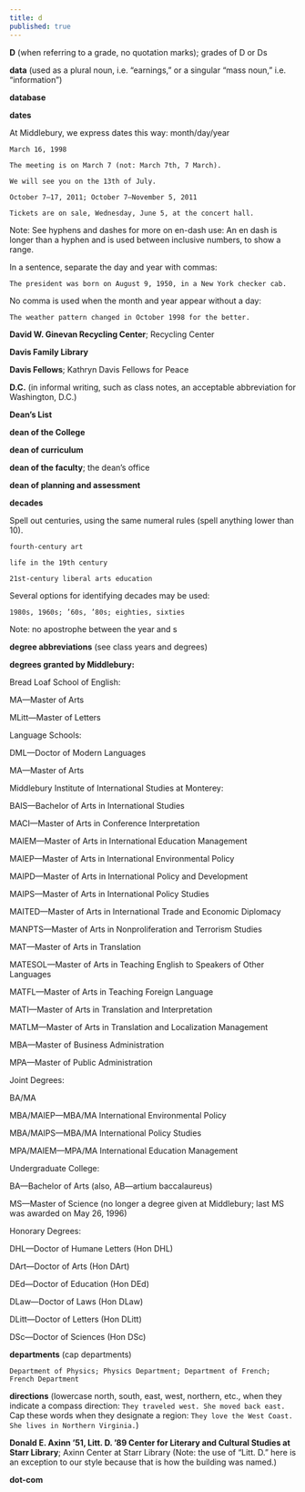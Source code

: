 ```yaml
---
title: d
published: true
---
```


**D** (when referring to a grade, no quotation marks); grades of D or Ds

**data** (used as a plural noun, i.e. “earnings,” or a singular “mass noun,” i.e. “information”)

**database**

**dates**

At Middlebury, we express dates this way: month/day/year

`March 16, 1998`

`The meeting is on March 7 (not: March 7th, 7 March).`

`We will see you on the 13th of July.`

`October 7–17, 2011; October 7–November 5, 2011`

`Tickets are on sale, Wednesday, June 5, at the concert hall.`

Note: See hyphens and dashes for more on en-dash use: An en dash is longer than a hyphen and is used between inclusive numbers, to show a range.

In a sentence, separate the day and year with commas:

`The president was born on August 9, 1950, in a New York checker cab.`

No comma is used when the month and year appear without a day: 

`The weather pattern changed in October 1998 for the better.`

**David W. Ginevan Recycling Center**; Recycling Center

**Davis Family Library**

**Davis Fellows**; Kathryn Davis Fellows for Peace

**D.C.** (in informal writing, such as class notes, an acceptable abbreviation for Washington, D.C.)

**Dean’s List**

**dean of the College**

**dean of curriculum**

**dean of the faculty**; the dean’s office

**dean of planning and assessment**

**decades**

Spell out centuries, using the same numeral rules (spell anything lower than 10).

`fourth-century art`

`life in the 19th century`

`21st-century liberal arts education`

Several options for identifying decades may be used:

`1980s, 1960s; ’60s, ’80s; eighties, sixties`

Note: no apostrophe between the year and s

**degree abbreviations** (see class years and degrees)

**degrees granted by Middlebury:**

Bread Loaf School of English:

MA—Master of Arts

MLitt—Master of Letters

Language Schools:

DML—Doctor of Modern Languages

MA—Master of Arts

Middlebury Institute of International Studies at Monterey:

BAIS—Bachelor of Arts in International Studies

MACI—Master of Arts in Conference Interpretation

MAIEM—Master of Arts in International Education Management

MAIEP—Master of Arts in International Environmental Policy

MAIPD—Master of Arts in International Policy and Development

MAIPS—Master of Arts in International Policy Studies

MAITED—Master of Arts in International Trade and Economic Diplomacy

MANPTS—Master of Arts in Nonproliferation and Terrorism Studies

MAT—Master of Arts in Translation

MATESOL—Master of Arts in Teaching English to Speakers of Other Languages

MATFL—Master of Arts in Teaching Foreign Language

MATI—Master of Arts in Translation and Interpretation

MATLM—Master of Arts in Translation and Localization Management

MBA—Master of Business Administration

MPA—Master of Public Administration

Joint Degrees:

BA/MA

MBA/MAIEP—MBA/MA International Environmental Policy

MBA/MAIPS—MBA/MA International Policy Studies

MPA/MAIEM—MPA/MA International Education Management

Undergraduate College:

BA—Bachelor of Arts (also, AB—artium baccalaureus)

MS—Master of Science (no longer a degree given at Middlebury; last MS was awarded on May 26, 1996)

Honorary Degrees:

DHL—Doctor of Humane Letters (Hon DHL)

DArt—Doctor of Arts (Hon DArt)

DEd—Doctor of Education (Hon DEd)

DLaw—Doctor of Laws (Hon DLaw)

DLitt—Doctor of Letters (Hon DLitt)

DSc—Doctor of Sciences (Hon DSc)


**departments** (cap departments)

`Department of Physics; Physics Department; Department of French; French Department`

**directions** (lowercase north, south, east, west, northern, etc., when they indicate a compass direction: `They traveled west. She moved back east.` Cap these words when they designate a region: `They love the West Coast. She lives in Northern Virginia.`)

**Donald E. Axinn ’51, Litt. D. ’89 Center for Literary and Cultural Studies at Starr Library**; Axinn Center at Starr Library (Note: the use of “Litt. D.” here is an exception to our style because that is how the building was named.)

**dot-com**
